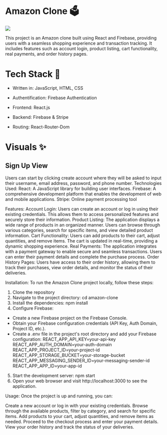 <h1>Amazon Clone 🗳</h1>
<img src="https://media.tenor.com/i3WyuxE4CQYAAAAC/amazon-corgi.gif">

This project is an Amazon clone built using React and Firebase, providing users with a seamless shopping experience and transaction tracking. It includes features such as account login, product listing, cart functionality, real payments, and order history pages.

<h1>Tech Stack 💼</h1>

- Written in: JavaScript, HTML, CSS

- Authentification: Firebase Authentication
  
- Frontend: React.js
  
- Backend: Firebase & Stripe
  
- Routing: React-Router-Dom

<h1>Visuals ✨</h1>
<h2>Sign Up View</h2>

Users can start by clicking create account where they will be asked to input their username, email address, password, and phone number.
Technologies Used:
React: A JavaScript library for building user interfaces.
Firebase: A comprehensive development platform that enables the development of web and mobile applications.
Stripe: Online payment processing tool

Features:
Account Login: Users can create an account or log in using their existing credentials. This allows them to access personalized features and securely store their information.
Product Listing: The application displays a wide range of products in an organized manner. Users can browse through various categories, search for specific items, and view detailed product information.
Cart Functionality: Users can add products to their cart, adjust quantities, and remove items. The cart is updated in real-time, providing a dynamic shopping experience.
Real Payments: The application integrates with a payment gateway to enable secure and seamless transactions. Users can enter their payment details and complete the purchase process.
Order History Pages: Users have access to their order history, allowing them to track their purchases, view order details, and monitor the status of their deliveries.

Installation:
To run the Amazon Clone project locally, follow these steps:
1) Clone the repository
2) Navigate to the project directory: cd amazon-clone
3) Install the dependencies: npm install
4) Configure Firebase:
 - Create a new Firebase project on the Firebase Console.
 - Obtain your Firebase configuration credentials (API Key, Auth Domain, Project ID, etc.).
 - Create a .env file in the project's root directory and add your Firebase configuration:
      REACT_APP_API_KEY=your-api-key
      REACT_APP_AUTH_DOMAIN=your-auth-domain
      REACT_APP_PROJECT_ID=your-project-id
      REACT_APP_STORAGE_BUCKET=your-storage-bucket
      REACT_APP_MESSAGING_SENDER_ID=your-messaging-sender-id
      REACT_APP_APP_ID=your-app-id
5) Start the development server: npm start
6) Open your web browser and visit http://localhost:3000 to see the application.

Usage:
Once the project is up and running, you can:

Create a new account or log in with your existing credentials.
Browse through the available products, filter by category, and search for specific items.
Add products to your cart, adjust quantities, and remove items as needed.
Proceed to the checkout process and enter your payment details.
View your order history and track the status of your deliveries.

